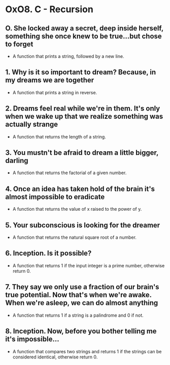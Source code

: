 # OxO8. C - Recursion
## O. She locked away a secret, deep inside herself, something she once knew to be true...but chose to forget
* A function that prints a string, followed by a new line.
## 1. Why is it so important to dream? Because, in my dreams we are together
* A function that prints a string in reverse.
## 2. Dreams feel real while we're in them. It's only when we wake up that we realize something was actually strange
* A function that returns the length of a string.
## 3. You mustn't be afraid to dream a little bigger, darling
* A function that returns the factorial of a given number.
## 4. Once an idea has taken hold of the brain it's almost impossible to eradicate
* A function that returns the value of x raised to the power of y.
## 5. Your subconscious is looking for the dreamer
* A function that returns the natural square root of a number.
## 6. Inception. Is it possible?
* A function that returns 1 if the input integer is a prime number, otherwise return 0.
## 7. They say we only use a fraction of our brain's true potential. Now that's when we're awake. When we're asleep, we can do almost anything
* A function that returns 1 if a string is a palindrome and 0 if not.
## 8. Inception. Now, before you bother telling me it's impossible...
* A function that compares two strings and returns 1 if the strings can be considered identical, otherwise return 0.
